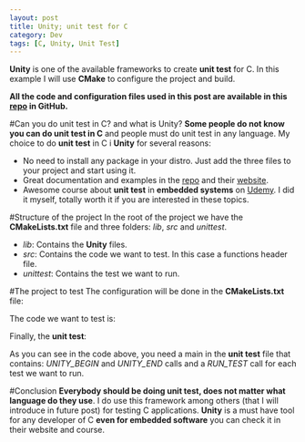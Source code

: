 ```yaml
---
layout: post
title: Unity; unit test for C
category: Dev
tags: [C, Unity, Unit Test]
---
```


**Unity** is one of the available frameworks to create **unit test** for C. In this example I will use **CMake**
to configure the project and build.

**All the code and configuration files used in this post are available in this
[repo](https://github.com/maitesin/blog/tree/master/unity_c_unit_test_2016_02_05) in GitHub.**

#Can you do unit test in C? and what is Unity?
**Some people do not know you can do unit test in C** and people must do unit test in any language. My choice to do **unit test** in C i **Unity** for several reasons:
 * No need to install any package in your distro. Just add the three files to your project and start using it.
 * Great documentation and examples in the [repo](https://github.com/ThrowTheSwitch/Unity) and their [website](http://www.throwtheswitch.org/).
 * Awesome course about **unit test** in **embedded systems** on [Udemy](https://www.udemy.com/unit-testing-and-other-embedded-software-catalysts/). I did it myself, totally worth it if you are interested in these topics.

#Structure of the project
In the root of the project we have the **CMakeLists.txt** file and three folders: *lib*, *src* and *unittest*.
 * *lib*: Contains the **Unity** files.
 * *src*: Contains the code we want to test. In this case a functions header file.
 * *unittest*: Contains the test we want to run.
<script src="https://gist.github.com/maitesin/3cb2890c4684f6651446.js"></script>

#The project to test
The configuration will be done in the **CMakeLists.txt** file:
<script src="https://gist.github.com/maitesin/a26c6aafb5abb2964198.js"></script>

The code we want to test is:
<script src="https://gist.github.com/maitesin/1a676045b4a87e8a2cc2.js"></script>

Finally, the **unit test**:
<script src="https://gist.github.com/maitesin/4e838ead62f97a149636.js"></script>
As you can see in the code above, you need a main in the **unit test** file that contains: *UNITY_BEGIN* and *UNITY_END* calls and a *RUN_TEST* call for each test we want to run.

#Conclusion
**Everybody should be doing unit test, does not matter what language do they use**. I do use this framework among others (that I will introduce in future post) for testing C applications. **Unity** is a must have tool for any developer of C **even for embedded software** you can check it in their website and course.
